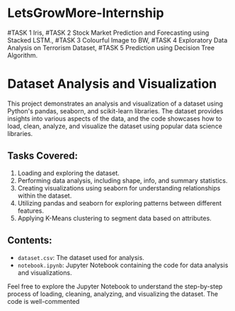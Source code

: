 # LetsGrowMore-Internship
#TASK 1 Iris,
#TASK 2 Stock Market Prediction and Forecasting using Stacked LSTM.,
#TASK 3 Colourful Image to BW,
#TASK 4 Exploratory Data Analysis on Terrorism Dataset,
#TASK 5 Prediction using Decision Tree Algorithm.





# Dataset Analysis and Visualization

This project demonstrates an analysis and visualization of a dataset using Python's pandas, seaborn, and scikit-learn libraries. The dataset provides insights into various aspects of the data, and the code showcases how to load, clean, analyze, and visualize the dataset using popular data science libraries.

## Tasks Covered:

1. Loading and exploring the dataset.
2. Performing data analysis, including shape, info, and summary statistics.
3. Creating visualizations using seaborn for understanding relationships within the dataset.
4. Utilizing pandas and seaborn for exploring patterns between different features.
5. Applying K-Means clustering to segment data based on attributes.

## Contents:

- `dataset.csv`: The dataset used for analysis.
- `notebook.ipynb`: Jupyter Notebook containing the code for data analysis and visualizations.

Feel free to explore the Jupyter Notebook to understand the step-by-step process of loading, cleaning, analyzing, and visualizing the dataset. The code is well-commented
